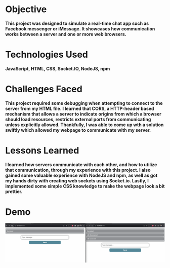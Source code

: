 # Objective

**This project was designed to simulate a real-time chat app such as Facebook messenger or iMessage. It showcases how communication works between a server and one or more web browsers.**

# Technologies Used

**JavaScript, HTML, CSS, Socket.IO, NodeJS, npm**

# Challenges Faced

**This project required some debugging when attempting to connect to the server from my HTML file. I learned that CORS, a HTTP-header based mechanism that allows a server to indicate origins from which a browser should load resources, restricts external ports from communicating unless explicitly allowed. Thankfully, I was able to come up wth a solution swiftly which allowed my webpage to communicate with my server.**

# Lessons Learned

**I learned how servers communicate with each other, and how to utilize that communication, through my experience with this project. I also gained some valuable experience with NodeJS and npm, as well as got my hands dirty with creating web sockets using Socket.io. Lastly, I implemented some simple CSS knowledge to make the webpage look a bit prettier.**

# Demo

![](socketio.gif)
